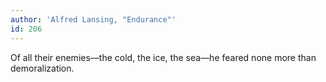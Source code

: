 ```yaml
---
author: 'Alfred Lansing, "Endurance"'
id: 206
---
```


Of all their enemies––the cold, the ice, the sea––he feared none more than demoralization.